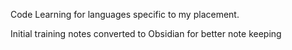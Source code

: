 Code Learning for languages specific to my placement.

Initial training notes converted to Obsidian for better note keeping
